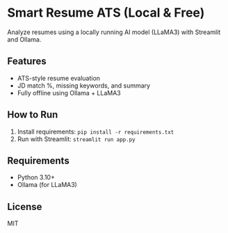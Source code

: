 # Smart Resume ATS (Local & Free)

Analyze resumes using a locally running AI model (LLaMA3) with Streamlit and Ollama.

## Features
- ATS-style resume evaluation
- JD match %, missing keywords, and summary
- Fully offline using Ollama + LLaMA3

## How to Run
1. Install requirements: `pip install -r requirements.txt`
2. Run with Streamlit: `streamlit run app.py`

## Requirements
- Python 3.10+
- Ollama (for LLaMA3)

## License
MIT
